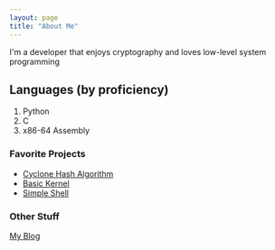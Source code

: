 ```yaml
---
layout: page
title: "About Me"
---
```

I'm a developer that enjoys cryptography and loves low-level system programming

## Languages (by proficiency)
1. Python
2. C
3. x86-64 Assembly

### Favorite Projects
- [Cyclone Hash Algorithm](https://blooper7.github.io/Cyclone-Hash)
- [Basic Kernel](https://github.com/Blooper7/Kernel-Base)
- [Simple Shell](https://github.com/Blooper7/Shell)

### Other Stuff
[My Blog](blooper7.github.io/blog)
